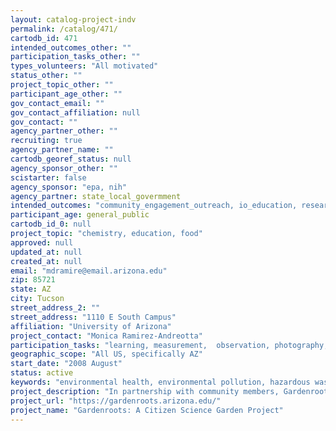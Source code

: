```yaml
---
layout: catalog-project-indv
permalink: /catalog/471/
cartodb_id: 471
intended_outcomes_other: ""
participation_tasks_other: ""
types_volunteers: "All motivated"
status_other: ""
project_topic_other: ""
participant_age_other: ""
gov_contact_email: ""
gov_contact_affiliation: null
gov_contact: ""
agency_partner_other: ""
recruiting: true
agency_partner_name: ""
cartodb_georef_status: null
agency_sponsor_other: ""
scistarter: false
agency_sponsor: "epa, nih"
agency_partner: state_local_govermment
intended_outcomes: "community_engagement_outreach, io_education, research_advancement"
participant_age: general_public
cartodb_id_0: null
project_topic: "chemistry, education, food"
approved: null
updated_at: null
created_at: null
email: "mdramire@email.arizona.edu"
zip: 85721
state: AZ
city: Tucson
street_address_2: ""
street_address: "1110 E South Campus"
affiliation: "University of Arizona"
project_contact: "Monica Ramirez-Andreotta"
participation_tasks: "learning, measurement,  observation, photography, sample_analysis, site_selection_description"
geographic_scope: "All US, specifically AZ"
start_date: "2008 August"
status: active
keywords: "environmental health, environmental pollution, hazardous waste, soil, water, vegetables, underserved communities, environmenta justice"
project_description: "In partnership with community members, Gardenroots aims to: Evaluate environmental quality and the potential exposure to contaminants of concern (COC) near active or legacy resource extraction and hazardous waste sites; Successfully communicate the study results to all participating individuals and families; Disseminate the results broadly in order to appropriately influence community prevention practices and environmental decision-making."
project_url: "https://gardenroots.arizona.edu/"
project_name: "Gardenroots: A Citizen Science Garden Project"
--- 
```


